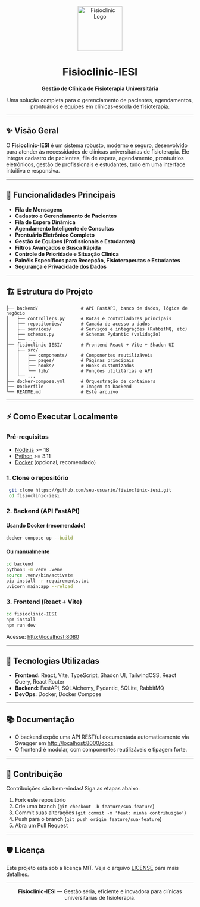 <div align="center">
  <img src="fisioclinic-IESI/public/logo.png" alt="Fisioclinic Logo" width="120" />
  
  <h1>Fisioclinic-IESI</h1>
  <p><strong>Gestão de Clínica de Fisioterapia Universitária</strong></p>
  <p>Uma solução completa para o gerenciamento de pacientes, agendamentos, prontuários e equipes em clínicas-escola de fisioterapia.</p>
</div>

---

## ✨ Visão Geral

O <strong>Fisioclinic-IESI</strong> é um sistema robusto, moderno e seguro, desenvolvido para atender às necessidades de clínicas universitárias de fisioterapia. Ele integra cadastro de pacientes, fila de espera, agendamento, prontuários eletrônicos, gestão de profissionais e estudantes, tudo em uma interface intuitiva e responsiva.

---

## 🚀 Funcionalidades Principais
- **Fila de Mensagens**
- **Cadastro e Gerenciamento de Pacientes**
- **Fila de Espera Dinâmica**
- **Agendamento Inteligente de Consultas**
- **Prontuário Eletrônico Completo**
- **Gestão de Equipes (Profissionais e Estudantes)**
- **Filtros Avançados e Busca Rápida**
- **Controle de Prioridade e Situação Clínica**
- **Painéis Específicos para Recepção, Fisioterapeutas e Estudantes**
- **Segurança e Privacidade dos Dados**

---

## 🏗️ Estrutura do Projeto

```
├── backend/                # API FastAPI, banco de dados, lógica de negócio
│   ├── controllers.py      # Rotas e controladores principais
│   ├── repositories/       # Camada de acesso a dados
│   ├── services/           # Serviços e integrações (RabbitMQ, etc)
│   ├── schemas.py          # Schemas Pydantic (validação)
│   └── ...
├── fisioclinic-IESI/       # Frontend React + Vite + Shadcn UI
│   ├── src/
│   │   ├── components/     # Componentes reutilizáveis
│   │   ├── pages/          # Páginas principais
│   │   ├── hooks/          # Hooks customizados
│   │   └── lib/            # Funções utilitárias e API
│   └── ...
├── docker-compose.yml      # Orquestração de containers
├── Dockerfile              # Imagem do backend
└── README.md               # Este arquivo
```

---

## ⚡ Como Executar Localmente

### Pré-requisitos
- [Node.js](https://nodejs.org/) >= 18
- [Python](https://www.python.org/) >= 3.11
- [Docker](https://www.docker.com/) (opcional, recomendado)

### 1. Clone o repositório
```bash
 git clone https://github.com/seu-usuario/fisioclinic-iesi.git
 cd fisioclinic-iesi
```

### 2. Backend (API FastAPI)

#### Usando Docker (recomendado)
```bash
docker-compose up --build
```

#### Ou manualmente
```bash
cd backend
python3 -m venv .venv
source .venv/bin/activate
pip install -r requirements.txt
uvicorn main:app --reload
```

### 3. Frontend (React + Vite)
```bash
cd fisioclinic-IESI
npm install
npm run dev
```

Acesse: [http://localhost:8080](http://localhost:8080)

---

## 🧩 Tecnologias Utilizadas
- **Frontend:** React, Vite, TypeScript, Shadcn UI, TailwindCSS, React Query, React Router
- **Backend:** FastAPI, SQLAlchemy, Pydantic, SQLite, RabbitMQ
- **DevOps:** Docker, Docker Compose

---

## 📚 Documentação
- O backend expõe uma API RESTful documentada automaticamente via Swagger em [http://localhost:8000/docs](http://localhost:8000/docs)
- O frontend é modular, com componentes reutilizáveis e tipagem forte.

---

## 👥 Contribuição

Contribuições são bem-vindas! Siga as etapas abaixo:
1. Fork este repositório
2. Crie uma branch (`git checkout -b feature/sua-feature`)
3. Commit suas alterações (`git commit -m 'feat: minha contribuição'`)
4. Push para o branch (`git push origin feature/sua-feature`)
5. Abra um Pull Request

---

## 🛡️ Licença

Este projeto está sob a licença MIT. Veja o arquivo [LICENSE](LICENSE) para mais detalhes.

---

<div align="center">
  <strong>Fisioclinic-IESI</strong> — Gestão séria, eficiente e inovadora para clínicas universitárias de fisioterapia.
</div>
